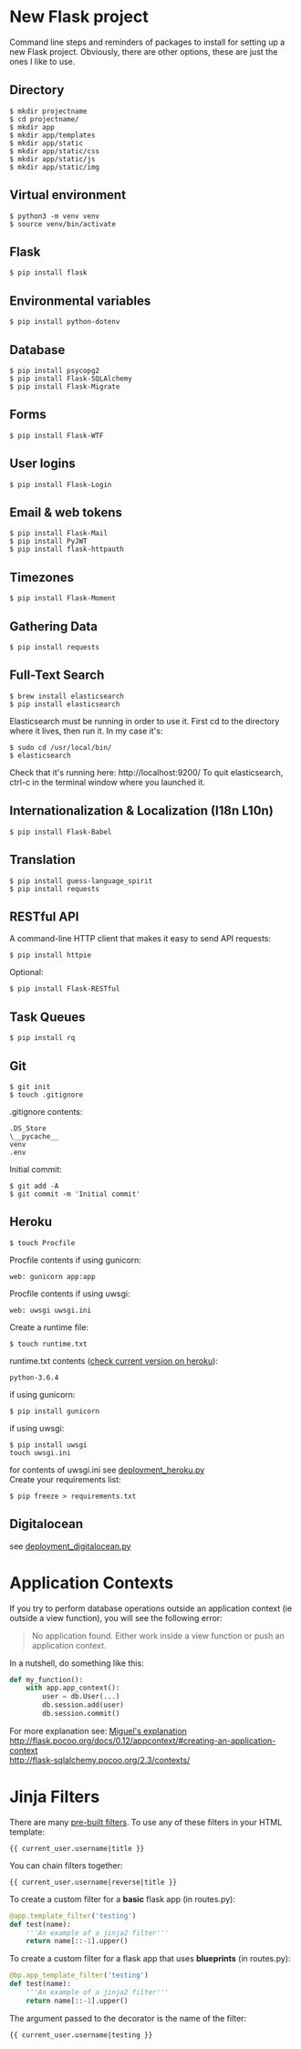 # New Flask project

Command line steps and reminders of packages to install for setting up a new Flask project. Obviously, there are other options, these are just the ones I like to use.

## Directory
```
$ mkdir projectname  
$ cd projectname/  
$ mkdir app  
$ mkdir app/templates  
$ mkdir app/static  
$ mkdir app/static/css  
$ mkdir app/static/js  
$ mkdir app/static/img  
```

## Virtual environment
```
$ python3 -m venv venv  
$ source venv/bin/activate  
```  

## Flask
```
$ pip install flask
```

## Environmental variables
```
$ pip install python-dotenv
```

## Database
```
$ pip install psycopg2  
$ pip install Flask-SQLAlchemy
$ pip install Flask-Migrate
```

## Forms
```
$ pip install Flask-WTF  
```

## User logins  
```
$ pip install Flask-Login
```

## Email & web tokens
```
$ pip install Flask-Mail
$ pip install PyJWT
$ pip install flask-httpauth
```

## Timezones
```
$ pip install Flask-Moment
```

## Gathering Data
```
$ pip install requests
```

## Full-Text Search
```
$ brew install elasticsearch
$ pip install elasticsearch
```

Elasticsearch must be running in order to use it.
First cd to the directory where it lives, then run it.
In my case it's:
```
$ sudo cd /usr/local/bin/
$ elasticsearch
```
Check that it's running here: http://localhost:9200/
To quit elasticsearch, ctrl-c in the terminal window where you launched it.

## Internationalization & Localization (I18n L10n)
```
$ pip install Flask-Babel
```

## Translation
```
$ pip install guess-language_spirit
$ pip install requests
```

## RESTful API
A command-line HTTP client that makes it easy to send API requests:
```
$ pip install httpie
```

Optional:
```
$ pip install Flask-RESTful  
```

## Task Queues
```
$ pip install rq
```

## Git
```
$ git init  
$ touch .gitignore
```
.gitignore contents:  
```
.DS_Store  
\__pycache__  
venv  
.env
```
Initial commit:
```
$ git add -A  
$ git commit -m 'Initial commit'  
```

## Heroku
```
$ touch Procfile  
```
Procfile contents if using gunicorn:
```
web: gunicorn app:app
```
Procfile contents if using uwsgi:  
```
web: uwsgi uwsgi.ini
```
Create a runtime file:
```
$ touch runtime.txt  
```
runtime.txt contents ([check current version on heroku](https://devcenter.heroku.com/articles/python-runtimes)):  
```
python-3.6.4  
```
if using gunicorn:
```
$ pip install gunicorn
```
if using uwsgi:
```
$ pip install uwsgi  
touch uwsgi.ini  
```
for contents of uwsgi.ini see [deployment_heroku.py](https://github.com/jessicarush/python-examples/blob/master/deployment_heroku.md)  
Create your requirements list:
```
$ pip freeze > requirements.txt
```

## Digitalocean  

see [deployment_digitalocean.py](https://github.com/jessicarush/python-examples/blob/master/deployment_digitalocean.md)

# Application Contexts

If you try to perform database operations outside an application context (ie outside a view function), you will see the following error:

> No application found. Either work inside a view function or push an application context.

In a nutshell, do something like this:
```python
def my_function():
    with app.app_context():
        user = db.User(...)
        db.session.add(user)
        db.session.commit()
```

For more explanation see:
[Miguel's explanation](https://blog.miguelgrinberg.com/post/the-flask-mega-tutorial-part-xv-a-better-application-structure)  
<http://flask.pocoo.org/docs/0.12/appcontext/#creating-an-application-context>  
<http://flask-sqlalchemy.pocoo.org/2.3/contexts/>

# Jinja Filters

There are many [pre-built filters](http://jinja.pocoo.org/docs/2.10/templates/#builtin-filters). To use any of these filters in your HTML template:

```
{{ current_user.username|title }}
```
You can chain filters together:

```
{{ current_user.username|reverse|title }}
```

To create a custom filter for a **basic** flask app (in routes.py):
```python
@app.template_filter('testing')
def test(name):
    '''An example of a jinja2 filter'''
    return name[::-1].upper()
```
To create a custom filter for a flask app that uses **blueprints** (in routes.py):
```python
@bp.app_template_filter('testing')
def test(name):
    '''An example of a jinja2 filter'''
    return name[::-1].upper()
```

The argument passed to the decorator is the name of the filter:
```
{{ current_user.username|testing }}
```

